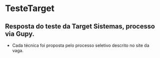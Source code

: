 # TesteTarget


## Resposta do teste da Target Sistemas, processo via Gupy. 

* Cada técnica foi proposta pelo processo seletivo descrito no site da vaga. 
